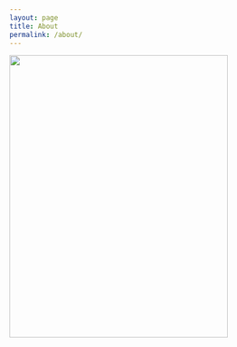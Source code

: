 ```yaml
---
layout: page
title: About
permalink: /about/
---
```

<img src="RHX-Portfolio/https:/github.com/RH-X/portfolio.git/docs/about-page/assets/images/rae-mcgee-resume.png" width="386" height="500" />

<!-- This is the base Jekyll theme. You can find out more info about customizing your Jekyll theme, as well as basic Jekyll usage documentation at [jekyllrb.com](https://jekyllrb.com/)

You can find the source code for Minima at GitHub:
[jekyll][jekyll-organization] /
[minima](https://github.com/jekyll/minima)

You can find the source code for Jekyll at GitHub:
[jekyll][jekyll-organization] /
[jekyll](https://github.com/jekyll/jekyll)


[jekyll-organization]: https://github.com/jekyll -->
